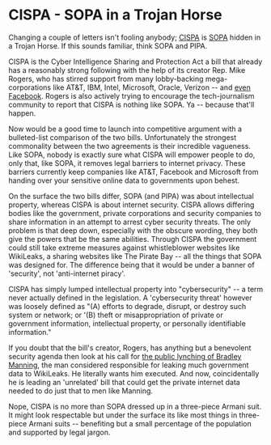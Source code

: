 # CISPA - SOPA in a Trojan Horse

Changing a couple of letters isn't fooling anybody; <a href="http://en.wikipedia.org/wiki/Cyber_Intelligence_Sharing_and_Protection_Act">CISPA</a> is <a href="http://en.wikipedia.org/wiki/Stop_Online_Piracy_Act">SOPA</a> hidden in a Trojan Horse. If this sounds familiar, think SOPA and PIPA.

CISPA is the Cyber Intelligence Sharing and Protection Act a bill that already has a reasonably strong following with the help of its creator Rep. Mike Rogers, who has stirred support from many lobby-backing mega-corporations like AT&T, IBM, Intel, Microsoft, Oracle, Verizon -- and <a href="http://www.zdnet.com/blog/facebook/after-denouncing-sopa-and-pipa-how-can-facebook-support-cispa/11700">even Facebook</a>. Rogers is also actively trying to encourage the tech-journalism community to report that CISPA is nothing like SOPA. Ya -- because that'll happen.

Now would be a good time to launch into competitive argument with a bulleted-list comparison of the two bills. Unfortunately the strongest commonality between the two agreements is their incredible vagueness. Like SOPA, nobody is exactly sure what CISPA will empower people to do, only that, like SOPA, it removes legal barriers to internet privacy. These barriers currently keep companies like AT&T, Facebook and Microsoft from handing over your sensitive online data to governments upon behest. 

On the surface the two bills differ, SOPA (and PIPA) was about intellectual property, whereas CISPA is about internet security. CISPA allows differing bodies like the government, private corporations and security companies to share information in an attempt to arrest cyber security threats. The only problem is that deep down, especially with the obscure wording, they both give the powers that be the same abilities. Through CISPA the government could still take extreme measures against whistleblower websites like WikiLeaks, a sharing websites like The Pirate Bay -- all the things that SOPA was designed for. The difference being that it would be under a banner of 'security', not 'anti-internet piracy'. 

CISPA has simply lumped intellectual property into "cybersecurity" -- a term never actually defined in the legislation. A 'cybersecurity threat' however was loosely defined as "(A) efforts to degrade, disrupt, or destroy such system or network; or '(B) theft or misappropriation of private or government information, intellectual property, or personally identifiable information."

If you doubt that the bill's creator, Rogers, has anything but a benevolent security agenda then look at his call for <a href="http://www.huffingtonpost.com/2010/08/03/mike-rogers-republican-co_n_668968.html">the public lynching of Bradley Manning</a>, the man considered responsible for leaking much government data to WikiLeaks. He literally wants him executed. And now, coincidentally he is leading an 'unrelated' bill that could get the private internet data needed to do just that to men like Manning.

Nope, CISPA is no more than SOPA dressed up in a three-piece Armani suit. It might look respectable but under the surface its like most things in three-piece Armani suits -- benefiting but a small percentage of the population and supported by legal jargon.
